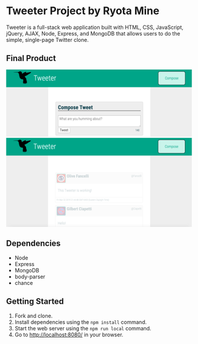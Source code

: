 # Tweeter Project by Ryota Mine

Tweeter is a full-stack web application built with HTML, CSS, JavaScript, jQuery, AJAX, Node, Express, and MongoDB that allows users to do the simple, single-page Twitter clone.

## Final Product

!["Screenshot of tweet compose box"](https://github.com/ryotamine/tweeter/blob/master/docs/tweet-box.png)
!["Screenshot of tweets"](https://github.com/ryotamine/tweeter/blob/master/docs/tweets.png)

## Dependencies

- Node
- Express
- MongoDB
- body-parser
- chance

## Getting Started

1. Fork and clone.
2. Install dependencies using the `npm install` command.
3. Start the web server using the `npm run local` command.
4. Go to <http://localhost:8080/> in your browser.
